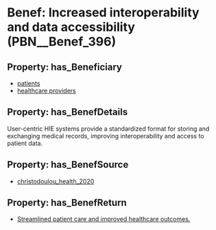 # Benef: __Increased interoperability and data accessibility__ (PBN__Benef_396)

## Property: has_Beneficiary

* [patients](../Stakeholder/PBN__Stakeholder_31)
* [healthcare providers](../Stakeholder/PBN__Stakeholder_121)

## Property: has_BenefDetails

User-centric HIE systems provide a standardized format for storing and exchanging medical records, improving interoperability and access to patient data.

## Property: has_BenefSource

* [christodoulou_health_2020](../Article/PBN__Article_78)

## Property: has_BenefReturn

* [Streamlined patient care and improved healthcare outcomes.](../BenefReturn/PBN__BenefReturn_424)

